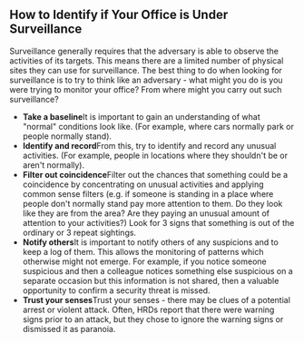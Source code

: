 [Title]: # (Identifying office surveillance)
[Order]: # (13)

## How to Identify if Your Office is Under Surveillance

Surveillance generally requires that the adversary is able to observe the activities of its targets. This means there are a limited number of physical sites they can use for surveillance. The best thing to do when looking for surveillance is to try to think like an adversary - what might you do is you were trying to monitor your office? From where might you carry out such surveillance?

*   **Take a baseline**It is important to gain an understanding of what "normal" conditions look like. (For example, where cars normally park or people normally stand).
*   **Identify and record**From this, try to identify and record any unusual activities. (For example, people in locations where they shouldn't be or aren't normally).
*   **Filter out coincidence**Filter out the chances that something could be a coincidence by concentrating on unusual activities and applying common sense filters (e.g. if someone is standing in a place where people don't normally stand pay more attention to them. Do they look like they are from the area? Are they paying an unusual amount of attention to your activities?) Look for 3 signs that something is out of the ordinary or 3 repeat sightings.
*   **Notify others**It is important to notify others of any suspicions and to keep a log of them. This allows the monitoring of patterns which otherwise might not emerge. For example, if you notice someone suspicious and then a colleague notices something else suspicious on a separate occasion but this information is not shared, then a valuable opportunity to confirm a security threat is missed.
*   **Trust your senses**Trust your senses - there may be clues of a potential arrest or violent attack. Often, HRDs report that there were warning signs prior to an attack, but they chose to ignore the warning signs or dismissed it as paranoia.